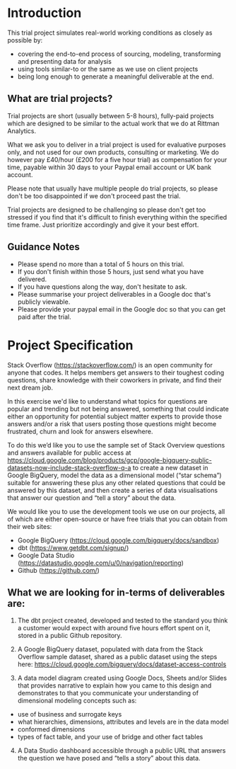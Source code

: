# Introduction

This trial project simulates real-world working conditions as closely as possible by:
- covering the end-to-end process of sourcing, modeling, transforming and presenting data for analysis
- using tools similar-to or the same as we use on client projects
- being long enough to generate a meaningful deliverable at the end.

## What are trial projects?

Trial projects are short (usually between 5-8 hours), fully-paid projects which are designed to be similar to the actual work that we do at Rittman Analytics. 

What we ask you to deliver in a trial project is used for evaluative purposes only, and not used for our own products, consulting or marketing.  We do however pay £40/hour (£200 for a five hour trial) as compensation for your time, payable within 30 days to your Paypal email account or UK bank account.

Please note that usually have multiple people do trial projects, so please don't be too disappointed if we don't proceed past the trial.

Trial projects are designed to be challenging so please don't get too stressed if you find that it's difficult to finish everything within the specified time frame. Just prioritize accordingly and give it your best effort. 

## Guidance Notes

- Please spend no more than a total of 5 hours on this trial. 
- If you don't finish within those 5 hours, just send what you have delivered. 
- If you have questions along the way, don't hesitate to ask. 
- Please summarise your project deliverables in a Google doc that's publicly viewable. 
- Please provide your paypal email in the Google doc so that you can get paid after the trial. 

# Project Specification

Stack Overflow (https://stackoverflow.com/) is an open community for anyone that codes. It helps members get answers to their toughest coding questions, share knowledge with their coworkers in private, and find their next dream job.

In this exercise we'd like to understand what topics for questions are popular and trending but not being answered, something that could indicate either an opportunity for potential subject matter experts to provide those answers and/or a risk that users posting those questions might become frustrated, churn and look for answers elsewhere.

To do this we’d like you to use the sample set of Stack Overview questions and answers available for public access at https://cloud.google.com/blog/products/gcp/google-bigquery-public-datasets-now-include-stack-overflow-q-a to create a new dataset in Google BigQuery, model the data as a dimensional model (“star schema”) suitable for answering these plus any other related questions that could be answered by this dataset, and then create a series of data visualisations that answer our question and “tell a story” about the data.

We would like you to use the development tools we use on our projects, all of which are either open-source or have free trials that you can obtain from their web sites:

- Google BigQuery (https://cloud.google.com/bigquery/docs/sandbox)
- dbt (https://www.getdbt.com/signup/)
- Google Data Studio (https://datastudio.google.com/u/0/navigation/reporting)
- Github (https://github.com/)

## What we are looking for in-terms of deliverables are:

1. The dbt project created, developed and tested to the standard you think a customer would expect with around five hours effort spent on it, stored in a public Github repository.

2. A Google BigQuery dataset, populated with data from the Stack Overflow sample dataset, shared as a public dataset using the steps here: https://cloud.google.com/bigquery/docs/dataset-access-controls

3. A data model diagram created using Google Docs, Sheets and/or Slides that provides  narrative to explain how you came to this design and demonstrates to that you communicate your understanding of dimensional modeling concepts such as:
- use of business and surrogate keys
- what hierarchies, dimensions, attributes and levels are in the data model
- conformed dimensions
- types of fact table, and your use of bridge and other fact tables

4. A Data Studio dashboard accessible through a public URL that answers the question we have posed and “tells a story” about this data.
